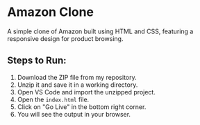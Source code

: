 # Amazon Clone
A simple clone of Amazon built using HTML and CSS, featuring a responsive design for product browsing.
## Steps to Run:
1. Download the ZIP file from my repository.
2. Unzip it and save it in a working directory.
3. Open VS Code and import the unzipped project.
4. Open the `index.html` file.
5. Click on "Go Live" in the bottom right corner.
6. You will see the output in your browser.
